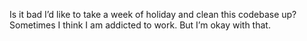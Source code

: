 <!--
id: 473143695
link: http://kevinisom.info/post/473143695/is-it-bad-id-like-to-take-a-week-of-holiday-and
slug: is-it-bad-id-like-to-take-a-week-of-holiday-and
date: Fri Mar 26 2010 09:42:41 GMT+1300 (NZDT)
raw: {"blog_name":"kevinisom","id":473143695,"post_url":"http://kevinisom.info/post/473143695/is-it-bad-id-like-to-take-a-week-of-holiday-and","slug":"is-it-bad-id-like-to-take-a-week-of-holiday-and","type":"text","date":"2010-03-25 20:42:41 GMT","timestamp":1269549761,"state":"published","format":"html","reblog_key":"9ruhDuJc","tags":[],"short_url":"http://tmblr.co/Zw68YySCvcF","highlighted":[],"feed_item":"http://twitter.com/kev_nz/statuses/11049111924","from_feed_id":"650289","note_count":0,"title":null,"body":"<p>Is it bad I&#8217;d like to take a week of holiday and clean this codebase up? Sometimes I think I am addicted to work. But I&#8217;m okay with that.</p>"}
publish: 2010-03-026
tags: 
title: null
-->


Is it bad I’d like to take a week of holiday and clean this codebase up?
Sometimes I think I am addicted to work. But I’m okay with that.


